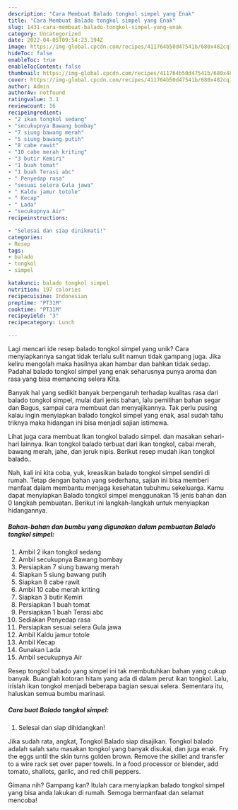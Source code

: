 ```yaml
---
description: "Cara Membuat Balado tongkol simpel yang Enak"
title: "Cara Membuat Balado tongkol simpel yang Enak"
slug: 1431-cara-membuat-balado-tongkol-simpel-yang-enak
category: Uncategorized
date: 2022-04-05T09:54:23.194Z
image: https://img-global.cpcdn.com/recipes/411764b50d47541b/680x482cq70/balado-tongkol-simpel-foto-resep-utama.jpg
hideToc: false
enableToc: true
enableTocContent: false
thumbnail: https://img-global.cpcdn.com/recipes/411764b50d47541b/680x482cq70/balado-tongkol-simpel-foto-resep-utama.jpg
cover: https://img-global.cpcdn.com/recipes/411764b50d47541b/680x482cq70/balado-tongkol-simpel-foto-resep-utama.jpg
author: Admin
authorAv: notfound
ratingvalue: 3.1
reviewcount: 16
recipeingredient:
- "2 ikan tongkol sedang"
- "secukupnya Bawang bombay"
- "7 siung bawang merah"
- "5 siung bawang putih"
- "8 cabe rawit"
- "10 cabe merah kriting"
- "3 butir Kemiri"
- "1 buah tomat"
- "1 buah Terasi abc"
- " Penyedap rasa"
- "sesuai selera Gula jawa"
- " Kaldu jamur totole"
- " Kecap"
- " Lada"
- "secukupnya Air"
recipeinstructions:

- "Selesai dan siap dinikmati!"
categories:
- Resep
tags:
- balado
- tongkol
- simpel

katakunci: balado tongkol simpel 
nutrition: 197 calories
recipecuisine: Indonesian
preptime: "PT31M"
cooktime: "PT31M"
recipeyield: "3"
recipecategory: Lunch

---
```





Lagi mencari ide resep balado tongkol simpel yang unik? Cara menyiapkannya sangat tidak terlalu sulit namun tidak gampang juga. Jika keliru mengolah maka hasilnya akan hambar dan bahkan tidak sedap. Padahal balado tongkol simpel yang enak seharusnya punya aroma dan rasa yang bisa memancing selera Kita.





Banyak hal yang sedikit banyak berpengaruh terhadap kualitas rasa dari balado tongkol simpel, mulai dari jenis bahan, lalu pemilihan bahan segar dan Bagus, sampai cara membuat dan menyajikannya. Tak perlu pusing kalau ingin menyiapkan balado tongkol simpel yang enak,      asal sudah tahu triknya maka hidangan ini bisa menjadi sajian istimewa.














Lihat juga cara membuat Ikan tongkol balado simpel. dan masakan sehari-hari lainnya. Ikan tongkol balado terbuat dari ikan tongkol, cabai merah, bawang merah, jahe, dan jeruk nipis. Berikut resep mudah ikan tongkol balado..






Nah, kali ini kita coba, yuk, kreasikan balado tongkol simpel sendiri di rumah. Tetap dengan bahan yang sederhana, sajian ini bisa memberi manfaat dalam membantu menjaga kesehatan tubuhmu sekeluarga. Kamu dapat menyiapkan Balado tongkol simpel menggunakan 15 jenis bahan dan 0 langkah pembuatan. Berikut ini langkah-langkah untuk menyiapkan hidangannya.

<!--inarticleads1-->

##### Bahan-bahan dan bumbu yang digunakan dalam pembuatan Balado tongkol simpel:

1. Ambil 2 ikan tongkol sedang
1. Ambil secukupnya Bawang bombay
1. Persiapkan 7 siung bawang merah
1. Siapkan 5 siung bawang putih
1. Siapkan 8 cabe rawit
1. Ambil 10 cabe merah kriting
1. Siapkan 3 butir Kemiri
1. Persiapkan 1 buah tomat
1. Persiapkan 1 buah Terasi abc
1. Sediakan  Penyedap rasa
1. Persiapkan sesuai selera Gula jawa
1. Ambil  Kaldu jamur totole
1. Ambil  Kecap
1. Gunakan  Lada
1. Ambil secukupnya Air


Resep tongkol balado yang simpel ini tak membutuhkan bahan yang cukup banyak. Buanglah kotoran hitam yang ada di dalam perut ikan tongkol. Lalu, irislah ikan tongkol menjadi beberapa bagian sesuai selera. Sementara itu, haluskan semua bumbu marinasi. 

<!--inarticleads2-->

##### Cara buat Balado tongkol simpel:


1. Selesai dan siap dihidangkan!

Jika sudah rata, angkat, Tongkol Balado siap disajikan. Tongkol balado adalah salah satu masakan tongkol yang banyak disukai, dan juga enak. Fry the eggs until the skin turns golden brown. Remove the skillet and transfer to a wire rack set over paper towels. In a food processor or blender, add tomato, shallots, garlic, and red chili peppers. 

Gimana nih? Gampang kan? Itulah cara menyiapkan balado tongkol simpel yang bisa anda lakukan di rumah. Semoga bermanfaat dan selamat mencoba!
